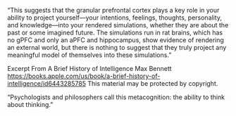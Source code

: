 “This suggests that the granular prefrontal cortex plays a key role in your ability to project yourself—your intentions, feelings, thoughts, personality, and knowledge—into your rendered simulations, whether they are about the past or some imagined future. The simulations run in rat brains, which has no gPFC and only an aPFC and hippocampus, show evidence of rendering an external world, but there is nothing to suggest that they truly project any meaningful model of themselves into these simulations.”

Excerpt From
A Brief History of Intelligence
Max Bennett
https://books.apple.com/us/book/a-brief-history-of-intelligence/id6443285785
This material may be protected by copyright.


“Psychologists and philosophers call this metacognition: the ability to think about thinking.”


